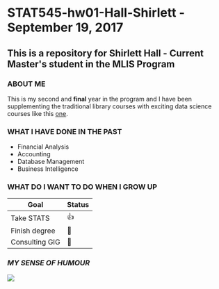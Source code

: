 # STAT545-hw01-Hall-Shirlett - September 19, 2017
## This is a repository for Shirlett Hall - Current Master's student in the MLIS Program

### ABOUT ME
This is my second and **final** year in the program and I have been supplementing the traditional
library courses with exciting data science courses like this [one](http://stat545.com/index.html).

### WHAT I HAVE DONE IN THE PAST
- Financial Analysis
- Accounting
- Database Management
- Business Intelligence


### WHAT DO I WANT TO DO WHEN I GROW UP

|    **Goal**    | **Status** |
|----------------|------------|
| Take STATS     | :thumbsup: |
| Finish degree  | :hammer:   |
| Consulting GIG | :hammer:   |


### *MY SENSE OF HUMOUR*


![](https://giphy.com/gifs/big-fish-m828HkzZg2jUk)



